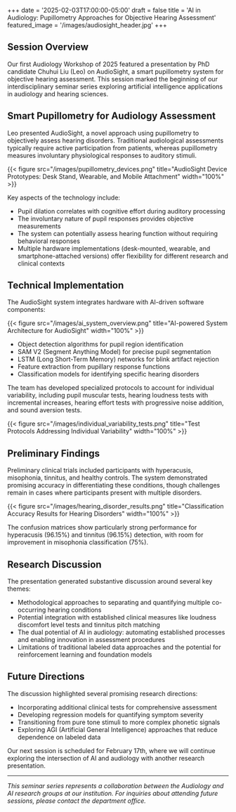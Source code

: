 +++
date = '2025-02-03T17:00:00-05:00'
draft = false
title = 'AI in Audiology: Pupillometry Approaches for Objective Hearing Assessment'
featured_image = '/images/audiosight_header.jpg'
+++

## Session Overview

Our first Audiology Workshop of 2025 featured a presentation by PhD candidate Chuhui Liu (Leo) on AudioSight, a smart pupillometry system for objective hearing assessment. This session marked the beginning of our interdisciplinary seminar series exploring artificial intelligence applications in audiology and hearing sciences.

## Smart Pupillometry for Audiology Assessment

Leo presented AudioSight, a novel approach using pupillometry to objectively assess hearing disorders. Traditional audiological assessments typically require active participation from patients, whereas pupillometry measures involuntary physiological responses to auditory stimuli.

{{< figure src="/images/pupillometry_devices.png" title="AudioSight Device Prototypes: Desk Stand, Wearable, and Mobile Attachment" width="100%" >}}



Key aspects of the technology include:

- Pupil dilation correlates with cognitive effort during auditory processing
- The involuntary nature of pupil responses provides objective measurements
- The system can potentially assess hearing function without requiring behavioral responses
- Multiple hardware implementations (desk-mounted, wearable, and smartphone-attached versions) offer flexibility for different research and clinical contexts

## Technical Implementation

The AudioSight system integrates hardware with AI-driven software components:

{{< figure src="/images/ai_system_overview.png" title="AI-powered System Architecture for AudioSight" width="100%" >}}

- Object detection algorithms for pupil region identification
- SAM V2 (Segment Anything Model) for precise pupil segmentation
- LSTM (Long Short-Term Memory) networks for blink artifact rejection
- Feature extraction from pupillary response functions
- Classification models for identifying specific hearing disorders

The team has developed specialized protocols to account for individual variability, including pupil muscular tests, hearing loudness tests with incremental increases, hearing effort tests with progressive noise addition, and sound aversion tests.

{{< figure src="/images/individual_variability_tests.png" title="Test Protocols Addressing Individual Variability" width="100%" >}}

## Preliminary Findings

Preliminary clinical trials included participants with hyperacusis, misophonia, tinnitus, and healthy controls. The system demonstrated promising accuracy in differentiating these conditions, though challenges remain in cases where participants present with multiple disorders.

{{< figure src="/images/hearing_disorder_results.png" title="Classification Accuracy Results for Hearing Disorders" width="100%" >}}

The confusion matrices show particularly strong performance for hyperacusis (96.15%) and tinnitus (96.15%) detection, with room for improvement in misophonia classification (75%).

## Research Discussion

The presentation generated substantive discussion around several key themes:

- Methodological approaches to separating and quantifying multiple co-occurring hearing conditions
- Potential integration with established clinical measures like loudness discomfort level tests and tinnitus pitch matching
- The dual potential of AI in audiology: automating established processes and enabling innovation in assessment procedures
- Limitations of traditional labeled data approaches and the potential for reinforcement learning and foundation models

## Future Directions

The discussion highlighted several promising research directions:

- Incorporating additional clinical tests for comprehensive assessment
- Developing regression models for quantifying symptom severity
- Transitioning from pure tone stimuli to more complex phonetic signals
- Exploring AGI (Artificial General Intelligence) approaches that reduce dependence on labeled data

<!-- {{< figure src="/images/ai_audiology_future.png" title="Future Research Directions in AI and Audiology" width="80%" >}} -->

Our next session is scheduled for February 17th, where we will continue exploring the intersection of AI and audiology with another research presentation.

---

*This seminar series represents a collaboration between the Audiology and AI research groups at our institution. For inquiries about attending future sessions, please contact the department office.*
